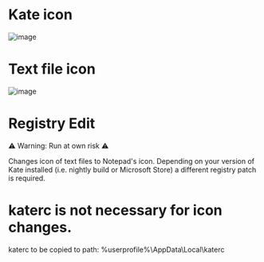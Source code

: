 # Kate icon
![image](https://github.com/user-attachments/assets/b2e156b6-cac6-4107-a800-32183218da7d)

# Text file icon
![image](https://github.com/user-attachments/assets/86ba7a88-36bd-4608-b155-c171139f4d19)


# Registry Edit 
:warning: Warning: Run at own risk :warning:

Changes icon of text files to Notepad's icon.
Depending on your version of Kate installed (i.e. nightly build or Microsoft Store) a different registry patch is required. 


# katerc is not necessary for icon changes.
katerc to be copied to path:
%userprofile%\AppData\Local\katerc
